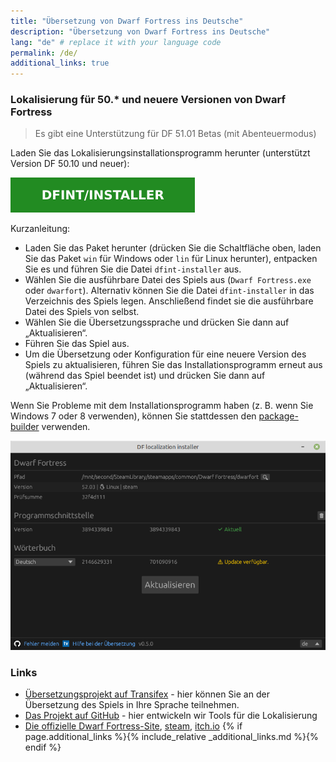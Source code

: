 ```yaml
---
title: "Übersetzung von Dwarf Fortress ins Deutsche"
description: "Übersetzung von Dwarf Fortress ins Deutsche"
lang: "de" # replace it with your language code
permalink: /de/
additional_links: true
---
```


### Lokalisierung für 50.* und neuere Versionen von Dwarf Fortress

> Es gibt eine Unterstützung für DF 51.01 Betas (mit Abenteuermodus)

Laden Sie das Lokalisierungsinstallationsprogramm herunter (unterstützt Version DF 50.10 und neuer):

[![dfint/installer](/assets/img/download-button.svg)](https://github.com/dfint/installer/releases/latest)

Kurzanleitung:

- Laden Sie das Paket herunter (drücken Sie die Schaltfläche oben, laden Sie das Paket `win` für Windows oder `lin` für Linux herunter), entpacken Sie es und führen Sie die Datei `dfint-installer` aus.
- Wählen Sie die ausführbare Datei des Spiels aus (`Dwarf Fortress.exe` oder `dwarfort`). Alternativ können Sie die Datei `dfint-installer` in das Verzeichnis des Spiels legen. Anschließend findet sie die ausführbare Datei des Spiels von selbst.
- Wählen Sie die Übersetzungssprache und drücken Sie dann auf „Aktualisieren“.
- Führen Sie das Spiel aus.
- Um die Übersetzung oder Konfiguration für eine neuere Version des Spiels zu aktualisieren, führen Sie das Installationsprogramm erneut aus (während das Spiel beendet ist) und drücken Sie dann auf „Aktualisieren“.

Wenn Sie Probleme mit dem Installationsprogramm haben (z. B. wenn Sie Windows 7 oder 8 verwenden), können Sie stattdessen den [package-builder](https://dfint-package-build.streamlit.app) verwenden.

![screenshot](screenshot.png)

### Links

- [Übersetzungsprojekt auf Transifex](https://app.transifex.com/dwarf-fortress-translation/dwarf-fortress-steam) - hier können Sie an der Übersetzung des Spiels in Ihre Sprache teilnehmen.
- [Das Projekt auf GitHub](https://github.com/dfint) - hier entwickeln wir Tools für die Lokalisierung
- [Die offizielle Dwarf Fortress-Site](https://bay12games.com/dwarves/), [steam](https://store.steampowered.com/app/975370/Dwarf_Fortress/), [itch.io](https://kitfoxgames.itch.io/dwarf-fortress)
{% if page.additional_links %}{% include_relative _additional_links.md %}{% endif %}
